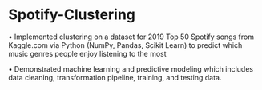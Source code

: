 # Spotify-Clustering
•	Implemented clustering on a dataset for 2019 Top 50 Spotify songs from Kaggle.com via Python (NumPy, Pandas, Scikit Learn) to predict which music genres people enjoy listening to the most 

•	Demonstrated machine learning and predictive modeling which includes data cleaning, transformation pipeline, training, and testing data.
